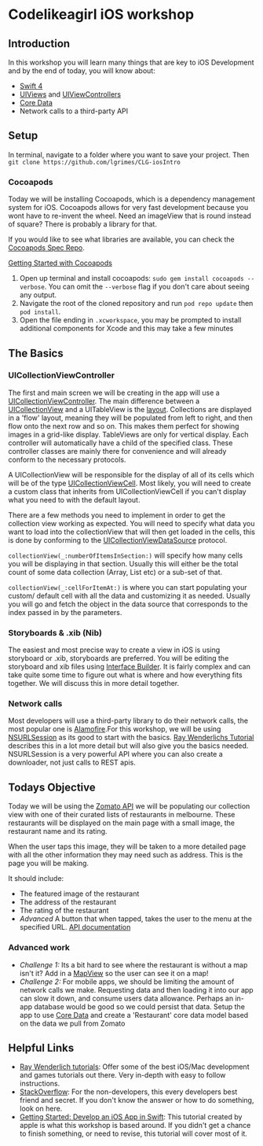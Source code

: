 # Codelikeagirl iOS workshop
## Introduction

In this workshop you will learn many things that are key to iOS Development and
by the end of today, you will know about:

- [Swift 4](https://developer.apple.com/swift/)  
- [UIViews](https://developer.apple.com/documentation/uikit/uiview) and [UIViewControllers](https://developer.apple.com/documentation/uikit/uiviewcontroller)
- [Core Data](https://developer.apple.com/documentation/coredata)
- Network calls to a third-party API

## Setup

In terminal, navigate to a folder where you want to save your project. Then
`git clone https://github.com/lgrimes/CLG-iosIntro`

### Cocoapods

Today we will be installing Cocoapods, which is a dependency management system for iOS.
Cocoapods allows for very fast development because you wont have to re-invent the wheel.
Need an imageView that is round instead of square? There is probably a library for that.

If you would like to see what libraries are available, you can check the [Cocoapods Spec Repo](https://github.com/CocoaPods/Specs).

[Getting Started with Cocoapods](https://guides.cocoapods.org/using/getting-started.html)

1. Open up terminal and install cocoapods: `sudo gem install cocoapods --verbose`. You can omit the `--verbose`
flag if you don't care about seeing any output.
2. Navigate the root of the cloned repository and run `pod repo update` then `pod install`.
3. Open the file ending in `.xcworkspace`, you may be prompted to install additional
components for Xcode and this may take a few minutes

## The Basics

### UICollectionViewController

The first and main screen we will be creating in the app will use a [UICollectionViewController](https://developer.apple.com/documentation/uikit/uicollectionviewcontroller).
The main difference between a [UICollectionView](https://developer.apple.com/documentation/uikit/uicollectionview)
and a UITableView is the [layout](https://developer.apple.com/documentation/uikit/uicollectionview/1618047-collectionviewlayout). Collections are displayed in a 'flow' layout, meaning
they will be populated from left to right, and then flow onto the next row and so
on. This makes them perfect for showing images in a grid-like display. TableViews
are only for vertical display. Each controller will automatically have a child of
the specified class. These controller classes are mainly there for convenience
and will already conform to the necessary protocols.

A UICollectionView will be responsible for the display of all of its cells
which will be of the type [UICollectionViewCell](https://developer.apple.com/documentation/uikit/uicollectionviewcell).
Most likely, you will need to create a custom class that inherits from UICollectionViewCell
if you can't display what you need to with the default layout.

There are a few methods you need to implement in order to get the collection view
working as expected. You will need to specify what data you want to load into the
collectionView that will then get loaded in the cells, this is done by conforming
to the [UICollectionViewDataSource](https://developer.apple.com/documentation/uikit/uicollectionviewdatasource)
protocol.

`collectionView(_:numberOfItemsInSection:)` will specify how many cells you will
be displaying in that section. Usually this will either be the total count of
some data collection (Array, List etc) or a sub-set of that.

`collectionView(_:cellForItemAt:)` is where you can start populating your custom/
default cell with all the data and customizing it as needed. Usually you will go
and fetch the object in the data source that corresponds to the index passed in
by the parameters.

### Storyboards & .xib (Nib)

The easiest and most precise way to create a view in iOS is using storyboard or .xib,
 storyboards are preferred. You will be editing the storyboard and xib files using
 [Interface Builder](https://developer.apple.com/xcode/interface-builder/). It
 is fairly complex and can take quite some time to figure out what is where and how
  everything fits together. We will discuss this in more detail together.

### Network calls

Most developers will use a third-party library to do their network calls, the most
popular one is [Alamofire](https://github.com/Alamofire/Alamofire).For this workshop, we will be using [NSURLSession](https://developer.apple.com/library/content/documentation/Cocoa/Conceptual/URLLoadingSystem/Articles/UsingNSURLSession.html) as its good to start with the basics.
 [Ray Wenderlichs Tutorial](https://www.raywenderlich.com/158106/urlsession-tutorial-getting-started)
 describes this in a lot more detail but will also give you the basics needed.
 NSURLSession is a very powerful API where you can also create a downloader, not
 just calls to REST apis.

## Todays Objective

 Today we will be using the [Zomato API](https://developers.zomato.com/api) we will
 be populating our collection view with one of their curated lists of restaurants
 in melbourne. These restaurants will be displayed on the main page with a small image, the
 restaurant name and its rating.

 When the user taps this image, they will be taken to a more detailed page with
 all the other information they may need such as address. This is the page you will
 be making.

 It should include:

 - The featured image of the restaurant
 - The address of the restaurant
 - The rating of the restaurant
 - *Advanced* A button that when tapped, takes the user to the menu at the specified URL.
 [API documentation](https://developer.apple.com/documentation/uikit/uiapplication/1648685-open)

### Advanced work

- *Challenge 1:* Its a bit hard to see where the restaurant is without a map isn't it?
Add in a [MapView](https://developer.apple.com/maps/) so the user can see it on a map!
- *Challenge 2:* For mobile apps, we should be limiting the amount of network calls we make.
Requesting data and then loading it into our app can slow it down, and consume users
data allowance. Perhaps an in-app database would be good so we could persist that data.
Setup the app to use [Core Data](https://developer.apple.com/documentation/coredata) and create
a 'Restaurant' core data model based on the data we pull from Zomato


## Helpful Links

- [Ray Wenderlich tutorials](https://www.raywenderlich.com/): Offer some of the best
iOS/Mac development and games tutorials out there. Very in-depth with easy to
follow instructions.
- [StackOverflow](https://stackoverflow.com/): For the non-developers, this every developers best friend and
secret. If you don't know the answer or how to do something, look on here.
- [Getting Started: Develop an iOS App in Swift](https://developer.apple.com/library/content/referencelibrary/GettingStarted/DevelopiOSAppsSwift/index.html#//apple_ref/doc/uid/TP40015214-CH2-SW1): This tutorial created by apple is what this workshop is based around. If you
didn't get a chance to finish something, or need to revise, this tutorial will
cover most of it.
